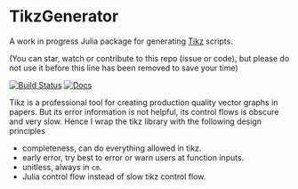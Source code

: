 # TikzGenerator

A work in progress Julia package for generating [Tikz](https://en.m.wikipedia.org/wiki/PGF/TikZ) scripts.

(You can star, watch or contribute to this repo (issue or code), but please do not use it before this line has been removed to save your time)

[![Build Status](https://github.com/GiggleLiu/TikzGenerator.jl/actions/workflows/CI.yml/badge.svg?branch=main)](https://github.com/GiggleLiu/TikzGenerator.jl/actions/workflows/CI.yml?query=branch%3Amain)
[![Docs](https://img.shields.io/badge/docs-dev-blue.svg)](https://giggleliu.github.io/TikzGenerator.jl/build/index.html)

Tikz is a professional tool for creating production quality vector graphs in papers.
But its error information is not helpful, its control flows is obscure and very slow.
Hence I wrap the tikz library with the following design principles

* completeness, can do everything allowed in tikz.
* early error, try best to error or warn users at function inputs.
* unitless, always in `cm`.
* Julia control flow instead of slow tikz control flow.

